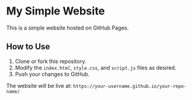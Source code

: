 # My Simple Website

This is a simple website hosted on GitHub Pages.

## How to Use

1. Clone or fork this repository.
2. Modify the `index.html`, `style.css`, and `script.js` files as desired.
3. Push your changes to GitHub.

The website will be live at: `https://your-username.github.io/your-repo-name/`

